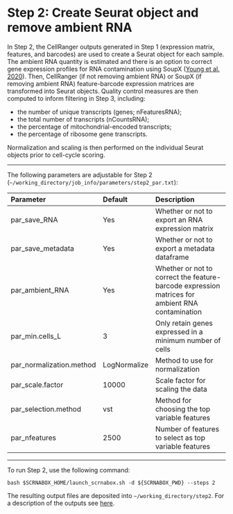 # Step 2: Create Seurat object and remove ambient RNA
In Step 2, the CellRanger outputs generated in Step 1 (expression matrix, features, and barcodes) are used to create a Seurat object for each sample. The ambient RNA quantity is estimated and there is an option to correct gene expression profiles for RNA contamination using SoupX ([Young et al. 2020](https://academic.oup.com/gigascience/article/9/12/giaa151/6049831)). Then, CellRanger (if not removing ambient RNA) or SoupX (if removing ambient RNA) feature-barcode expression matrices are transformed into Seurat objects. Quality control measures are then computed to inform filtering in Step 3, including:

- the number of unique transcripts (genes; nFeaturesRNA);
- the total number of transcripts (nCountsRNA);
- the percentage of mitochondrial-encoded transcripts; 
- the percentage of ribosome gene transcripts.

Normalization and scaling is then performed on the individual Seurat objects prior to cell-cycle scoring.
 - - - -
The following parameters are adjustable for Step 2 (`~/working_directory/job_info/parameters/step2_par.txt`):

|Parameter|Default|Description|
|:--|:--|:--|
|par_save_RNA| Yes| Whether or not to export an RNA expression matrix|
|par_save_metadata| Yes|Whether or not to export a metadata dataframe|
|par_ambient_RNA| Yes|Whether or not to correct the feature-barcode expression matrices for ambient RNA contamination|
|par_min.cells_L| 3|Only retain genes expressed in a minimum number of cells|
|par_normalization.method|LogNormalize|Method to use for normalization|
|par_scale.factor|10000|Scale factor for scaling the data|
|par_selection.method|vst|Method for choosing the top variable features|
|par_nfeatures|2500|Number of features to select as top variable features|

 - - - -

To run Step 2, use the following command:
```
bash $SCRNABOX_HOME/launch_scrnabox.sh -d ${SCRNABOX_PWD} --steps 2
```

The resulting output files are deposited into `~/working_directory/step2`. For a description of the outputs see [here](outputs.md).

